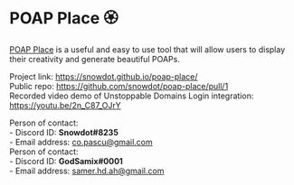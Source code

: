 # POAP Place 🏵️
[POAP Place](https://snowdot.github.io/poap-place/) is a useful and easy to use tool that will allow users to display their creativity and generate beautiful POAPs.

Project link: https://snowdot.github.io/poap-place/<br>
Public repo: https://github.com/snowdot/poap-place/pull/1<br>
Recorded video demo of Unstoppable Domains Login integration: https://youtu.be/2n_C87_OJrY<br>

Person of contact: <br>- Discord ID: **Snowdot#8235**<br> - Email address: co.pascu@gmail.com<br>
Person of contact: <br>- Discord ID: **GodSamix#0001**<br> - Email address: samer.hd.ah@gmail.com<br>
